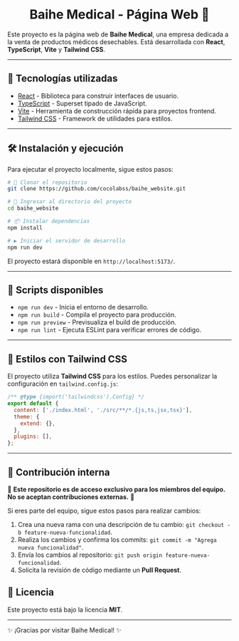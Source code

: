 <h1 align="center"> Baihe Medical - Página Web 🏥</h1>

Este proyecto es la página web de **Baihe Medical**, una empresa dedicada a la venta de productos médicos desechables. Está desarrollada con **React**, **TypeScript**, **Vite** y **Tailwind CSS**.

----------------

## 🚀 Tecnologías utilizadas

- [React](https://react.dev/) - Biblioteca para construir interfaces de usuario.
- [TypeScript](https://www.typescriptlang.org/) - Superset tipado de JavaScript.
- [Vite](https://vitejs.dev/) - Herramienta de construcción rápida para proyectos frontend.
- [Tailwind CSS](https://tailwindcss.com/) - Framework de utilidades para estilos.

----------------

## 🛠 Instalación y ejecución

Para ejecutar el proyecto localmente, sigue estos pasos:

```sh
# 📂 Clonar el repositorio
git clone https://github.com/cocolabss/baihe_website.git

# 📁 Ingresar al directorio del proyecto
cd baihe_website

# 📦 Instalar dependencias
npm install

# ▶️ Iniciar el servidor de desarrollo
npm run dev
```

El proyecto estará disponible en `http://localhost:5173/`.

----------------

## 📜 Scripts disponibles

- `npm run dev` - Inicia el entorno de desarrollo.
- `npm run build` - Compila el proyecto para producción.
- `npm run preview` - Previsualiza el build de producción.
- `npm run lint` - Ejecuta ESLint para verificar errores de código.

----------------

## 🎨 Estilos con Tailwind CSS

El proyecto utiliza **Tailwind CSS** para los estilos. Puedes personalizar la configuración en `tailwind.config.js`:

```js
/** @type {import('tailwindcss').Config} */
export default {
  content: ['./index.html', './src/**/*.{js,ts,jsx,tsx}'],
  theme: {
    extend: {},
  },
  plugins: [],
};
```

----------------

## 🤝 Contribución interna

🚨 **Este repositorio es de acceso exclusivo para los miembros del equipo. No se aceptan contribuciones externas.** 🚨

Si eres parte del equipo, sigue estos pasos para realizar cambios:

1. Crea una nueva rama con una descripción de tu cambio: `git checkout -b feature-nueva-funcionalidad`.
2. Realiza los cambios y confirma los commits: `git commit -m "Agrega nueva funcionalidad"`.
3. Envía los cambios al repositorio: `git push origin feature-nueva-funcionalidad`.
4. Solicita la revisión de código mediante un **Pull Request**.

## 📄 Licencia

Este proyecto está bajo la licencia **MIT**.

---

✨ ¡Gracias por visitar Baihe Medical! ✨